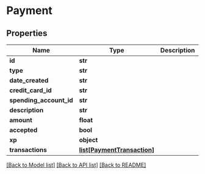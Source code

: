 # Payment

## Properties
Name | Type | Description | Notes
------------ | ------------- | ------------- | -------------
**id** | **str** |  | [optional] 
**type** | **str** |  | [optional] 
**date_created** | **str** |  | [optional] 
**credit_card_id** | **str** |  | [optional] 
**spending_account_id** | **str** |  | [optional] 
**description** | **str** |  | [optional] 
**amount** | **float** |  | [optional] 
**accepted** | **bool** |  | [optional] 
**xp** | **object** |  | [optional] 
**transactions** | [**list[PaymentTransaction]**](PaymentTransaction.md) |  | [optional] 

[[Back to Model list]](../README.md#documentation-for-models) [[Back to API list]](../README.md#documentation-for-api-endpoints) [[Back to README]](../README.md)


